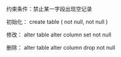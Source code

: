 约束条件：禁止某一字段出现空记录

初始化：
create table <tablename>(
<columnname1> <datetype1> not null,
<columnname2> <datetype2> not null
)

修改：
alter table <tablename>
alter column <columnname> set not null

删除：
alter table <tablename>
alter column <columnname> drop not null
